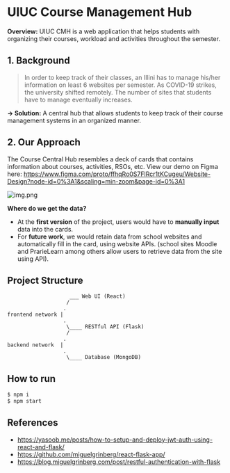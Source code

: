 # UIUC Course Management Hub

**Overview:** UIUC CMH is a web application that helps students with organizing their courses, workload and activities throughout the semester.

## 1. Background

> In order to keep track of their classes, an Illini has to manage his/her information on least 6 websites per semester. As COVID-19 strikes, the university shifted remotely. The number of sites that students have to manage eventually increases.

**&#8594; Solution:** A central hub that allows students to keep track of their course management systems in an organized manner.

## 2. Our Approach

The Course Central Hub resembles a deck of cards that contains information about courses, activities, RSOs, etc. View our demo on Figma here: https://www.figma.com/proto/ffhqRo0S7FlRcr1tKCugeu/Website-Design?node-id=0%3A1&scaling=min-zoom&page-id=0%3A1

![img.png](snapshot.png)

**Where do we get the data?**

- At the **first version** of the project, users would have to **manually input** data into the cards.
- For **future work**, we would retain data from school websites and automatically fill in the card, using website APIs. (school sites Moodle and PrarieLearn among others allow users to retrieve data from the site using API).

## Project Structure

```text
                    ___ Web UI (React)
                   /
                  .
frontend network |
                  .
                   \____ RESTful API (Flask)
                   /
                  .
backend network  |
                  .
                   \____ Database (MongoDB)
```

## How to run

```bash
$ npm i
$ npm start
```

## References

- https://yasoob.me/posts/how-to-setup-and-deploy-jwt-auth-using-react-and-flask/
- https://github.com/miguelgrinberg/react-flask-app/
- https://blog.miguelgrinberg.com/post/restful-authentication-with-flask
